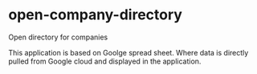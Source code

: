 open-company-directory
======================

Open directory for companies

This application is based on Goolge spread sheet. Where data is directly pulled from Google cloud and displayed in the application.